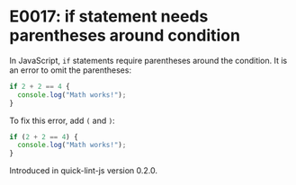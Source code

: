 # E0017: if statement needs parentheses around condition

In JavaScript, `if` statements require parentheses around the condition. It is
an error to omit the parentheses:

```javascript
if 2 + 2 == 4 {
  console.log("Math works!");
}
```

To fix this error, add `(` and `)`:

```javascript
if (2 + 2 == 4) {
  console.log("Math works!");
}
```

Introduced in quick-lint-js version 0.2.0.

